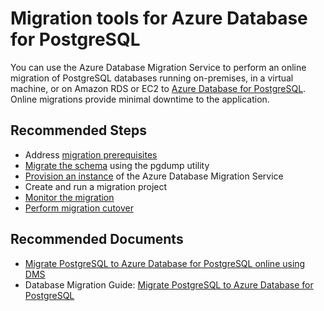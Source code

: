 <properties
    pageTitle="Migration Tools for PostgreSQL"
    description="Outlines details about Database Migration Service"
    service="microsoft.dbforpostgresql"
    resource="servers"
    authors="ankam"
    ms.author="ankam"
    displayOrder="300"
    selfHelpType="generic"
    supportTopicIds="32781002, 32781003"
    resourceTags="servers, databases"
    productPesIds="16222, 17067, 17069"
    cloudEnvironments="public, Fairfax, usnat, ussec"
    articleId="887f10ae-022c-4d47-aa08-e8d26697f858"
	ownershipId="AzureData_AzureDatabaseforPostgreSQL"
/>

# Migration tools for Azure Database for PostgreSQL

You can use the Azure Database Migration Service to perform an online migration of PostgreSQL databases running on-premises, in a virtual machine, or on Amazon RDS or EC2 to [Azure Database for PostgreSQL](https://docs.microsoft.com/azure/postgresql/). Online migrations provide minimal downtime to the application.

## **Recommended Steps**

* Address [migration prerequisites](https://docs.microsoft.com/azure/dms/tutorial-postgresql-azure-postgresql-online#prerequisites)
* [Migrate the schema](https://docs.microsoft.com/azure/dms/tutorial-postgresql-azure-postgresql-online#migrate-the-sample-schema) using the pgdump utility
* [Provision an instance](https://docs.microsoft.com/azure/dms/tutorial-postgresql-azure-postgresql-online#provisioning-an-instance-of-dms-using-the-cli) of the Azure Database Migration Service
* Create and run a migration project
* [Monitor the migration](https://docs.microsoft.com/azure/dms/tutorial-postgresql-azure-postgresql-online#understanding-migration-task-status)
* [Perform migration cutover](https://docs.microsoft.com/azure/dms/tutorial-postgresql-azure-postgresql-online#cutover-migration-task)

## **Recommended Documents**

* [Migrate PostgreSQL to Azure Database for PostgreSQL online using DMS](https://docs.microsoft.com/azure/dms/tutorial-postgresql-azure-postgresql-online)
* Database Migration Guide: [Migrate PostgreSQL to Azure Database for PostgreSQL](https://datamigration.microsoft.com/scenario/postgresql-to-azurepostgresql)
